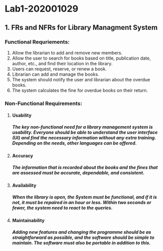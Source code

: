 # Lab1-202001029
## 1. FRs and NFRs for Library Managment System
### Functional Requriements:  
1. Allow the librarian to add and remove new members.  
2. Allow the user to search for books based on title, publication date, author, etc., and find their location in the library.
3. Users can request, reserve, or renew a book.  
4. Librarian can add and manage the books.  
5. The system should notify the user and librarian about the overdue books.
6. The system calculates the fine for overdue books on their return.

### Non-Functional Requirements:
1. #### Usability 
    ##### The key non-functional need for a library management system is usability. Everyone should be able to understand the user interface (UI) and find the necessary information without any extra training. Depending on the needs, other languages can be offered.

2. #### Accuracy
    ##### The information that is recorded about the books and the fines that are assessed must be accurate, dependable, and consistent.

3. #### Availability
    ##### When the library is open, the System must be functional, and if it is not, it must be repaired in an hour or less. Within two seconds or fewer, the system need to react to the queries.

4. #### Maintainability
    ##### Adding new features and changing the programme should be as straightforward as possible, and the software should be simple to maintain. The software must also be portable in addition to this.
